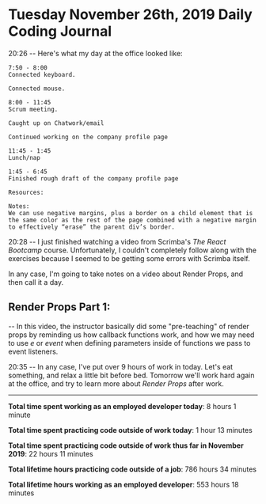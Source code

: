 # Tuesday November 26th, 2019 Daily Coding Journal

20:26 -- Here's what my day at the office looked like:
```
7:50 - 8:00
Connected keyboard.

Connected mouse.

8:00 - 11:45
Scrum meeting.

Caught up on Chatwork/email

Continued working on the company profile page

11:45 - 1:45
Lunch/nap

1:45 - 6:45
Finished rough draft of the company profile page

Resources:

Notes:
We can use negative margins, plus a border on a child element that is the same color as the rest of the page combined with a negative margin to effectively “erase” the parent div’s border.
```

20:28 -- I just finished watching a video from Scrimba's *The React Bootcamp* course. Unfortunately, I couldn't completely follow along with the exercises because I seemed to be getting some errors with Scrimba itself.

In any case, I'm going to take notes on a video about Render Props, and then call it a day.

## Render Props Part 1:
-- In this video, the instructor basically did some "pre-teaching" of render props by reminding us how callback functions work, and how we may need to use *e* or *event* when defining parameters inside of functions we pass to event listeners.

20:35 -- In any case, I've put over 9 hours of work in today. Let's eat something, and relax a little bit before bed. Tomorrow we'll work hard again at the office, and try to learn more about *Render Props* after work.
___
**Total time spent working as an employed developer today**: 8 hours 1 minute

**Total time spent practicing code outside of work today**: 1 hour 13 minutes

**Total time spent practicing code outside of work thus far in November 2019**: 22 hours 11 minutes

**Total lifetime hours practicing code outside of a job**: 786 hours 34 minutes

**Total lifetime hours working as an employed developer**: 553 hours 18 minutes